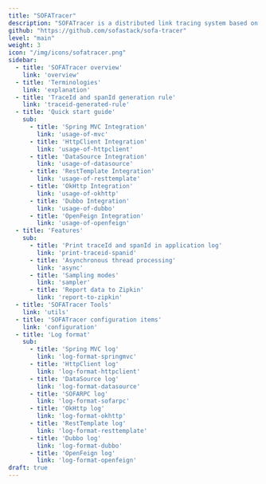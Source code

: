 ```yaml
---
title: "SOFATracer"
description: "SOFATracer is a distributed link tracing system based on OpenTracing specification."
github: "https://github.com/sofastack/sofa-tracer"
level: "main"
weight: 3
icon: "/img/icons/sofatracer.png"
sidebar:
  - title: 'SOFATracer overview'
    link: 'overview'
  - title: 'Terminologies'
    link: 'explanation'
  - title: 'TraceId and spanId generation rule'
    link: 'traceid-generated-rule'
  - title: 'Quick start guide'
    sub:
      - title: 'Spring MVC Integration'
        link: 'usage-of-mvc'
      - title: 'HttpClient Integration'
        link: 'usage-of-httpclient'
      - title: 'DataSource Integration'
        link: 'usage-of-datasource'
      - title: 'RestTemplate Integration'
        link: 'usage-of-resttemplate'
      - title: 'OkHttp Integration'
        link: 'usage-of-okhttp'
      - title: 'Dubbo Integration'
        link: 'usage-of-dubbo'
      - title: 'OpenFeign Integration'
        link: 'usage-of-openfeign'
  - title: 'Features'
    sub:
      - title: 'Print traceId and spanId in application log'
        link: 'print-traceid-spanid'
      - title: 'Asynchronous thread processing'
        link: 'async'
      - title: 'Sampling modes'
        link: 'sampler'
      - title: 'Report data to Zipkin'
        link: 'report-to-zipkin'
  - title: 'SOFATracer Tools'
    link: 'utils'
  - title: 'SOFATracer configuration items'
    link: 'configuration'
  - title: 'Log format'
    sub:
      - title: 'Spring MVC log'
        link: 'log-format-springmvc'
      - title: 'HttpClient log'
        link: 'log-format-httpclient'
      - title: 'DataSource log'
        link: 'log-format-datasource'
      - title: 'SOFARPC log'
        link: 'log-format-sofarpc'
      - title: 'OkHttp log'
        link: 'log-format-okhttp'
      - title: 'RestTemplate log'
        link: 'log-format-resttemplate'
      - title: 'Dubbo log'
        link: 'log-format-dubbo'
      - title: 'OpenFeign log'
        link: 'log-format-openfeign'
draft: true
---
```

